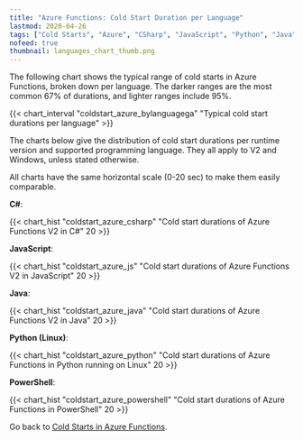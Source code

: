 ```yaml
---
title: "Azure Functions: Cold Start Duration per Language"
lastmod: 2020-04-26
tags: ["Cold Starts", "Azure", "CSharp", "JavaScript", "Python", "Java", "Azure Functions"]
nofeed: true
thumbnail: languages_chart_thumb.png
---
```


The following chart shows the typical range of cold starts in Azure Functions, broken down per language. The darker ranges are the most common 67% of durations, and lighter ranges include 95%.

{{< chart_interval
    "coldstart_azure_bylanguagega"
    "Typical cold start durations per language" >}}

The charts below give the distribution of cold start durations per runtime version and supported programming language. They all apply to V2 and Windows, unless stated otherwise.

All charts have the same horizontal scale (0-20 sec) to make them easily comparable.

**C#**:

{{< chart_hist
     "coldstart_azure_csharp"
     "Cold start durations of Azure Functions V2 in C#"
     20 >}}

**JavaScript**:

{{< chart_hist
     "coldstart_azure_js"
     "Cold start durations of Azure Functions V2 in JavaScript"
     20 >}}

**Java**:

{{< chart_hist
     "coldstart_azure_java"
     "Cold start durations of Azure Functions V2 in Java"
     20 >}}

**Python (Linux)**:

{{< chart_hist
     "coldstart_azure_python"
     "Cold start durations of Azure Functions in Python running on Linux"
     20 >}}

**PowerShell**:

{{< chart_hist
     "coldstart_azure_powershell"
     "Cold start durations of Azure Functions in PowerShell"
     20 >}}

Go back to [Cold Starts in Azure Functions](/serverless/coldstarts/azure/).